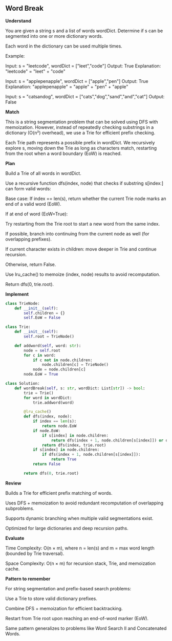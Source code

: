 ## Word Break

**Understand**

You are given a string s and a list of words wordDict.
Determine if s can be segmented into one or more dictionary words.

Each word in the dictionary can be used multiple times.

Example:

Input: s = "leetcode", wordDict = ["leet","code"]
Output: True
Explanation: "leetcode" = "leet" + "code"

Input: s = "applepenapple", wordDict = ["apple","pen"]
Output: True
Explanation: "applepenapple" = "apple" + "pen" + "apple"

Input: s = "catsandog", wordDict = ["cats","dog","sand","and","cat"]
Output: False

**Match**

This is a string segmentation problem that can be solved using DFS with memoization.
However, instead of repeatedly checking substrings in a dictionary (O(n²) overhead), we use a Trie for efficient prefix checking.

Each Trie path represents a possible prefix in wordDict.
We recursively explore s, moving down the Trie as long as characters match, restarting from the root when a word boundary (EoW) is reached.

**Plan**

Build a Trie of all words in wordDict.

Use a recursive function dfs(index, node) that checks if substring s[index:] can form valid words:

Base case: If index == len(s), return whether the current Trie node marks an end of a valid word (EoW).

If at end of word (EoW=True):

Try restarting from the Trie root to start a new word from the same index.

If possible, branch into continuing from the current node as well (for overlapping prefixes).

If current character exists in children: move deeper in Trie and continue recursion.

Otherwise, return False.

Use lru_cache() to memoize (index, node) results to avoid recomputation.

Return dfs(0, trie.root).

**Implement**

```py
class TrieNode:
    def __init__(self):
        self.children = {}
        self.EoW = False

class Trie:
    def __init__(self):
        self.root = TrieNode()

    def addword(self, word: str):
        node = self.root
        for c in word:
            if c not in node.children:
                node.children[c] = TrieNode()
            node = node.children[c]
        node.EoW = True

class Solution:
    def wordBreak(self, s: str, wordDict: List[str]) -> bool:
        trie = Trie()
        for word in wordDict:
            trie.addword(word)

        @lru_cache()
        def dfs(index, node):
            if index == len(s):
                return node.EoW
            if node.EoW:
                if s[index] in node.children:
                    return dfs(index + 1, node.children[s[index]]) or dfs(index, trie.root)
                return dfs(index, trie.root)
            if s[index] in node.children:
                if dfs(index + 1, node.children[s[index]]):
                    return True
            return False

        return dfs(0, trie.root)
```

**Review**

Builds a Trie for efficient prefix matching of words.

Uses DFS + memoization to avoid redundant recomputation of overlapping subproblems.

Supports dynamic branching when multiple valid segmentations exist.

Optimized for large dictionaries and deep recursion paths.

**Evaluate**

Time Complexity: O(n × m), where n = len(s) and m = max word length (bounded by Trie traversal).

Space Complexity: O(n × m) for recursion stack, Trie, and memoization cache.

**Pattern to remember**

For string segmentation and prefix-based search problems:

Use a Trie to store valid dictionary prefixes.

Combine DFS + memoization for efficient backtracking.

Restart from Trie root upon reaching an end-of-word marker (EoW).

Same pattern generalizes to problems like Word Search II and Concatenated Words.
